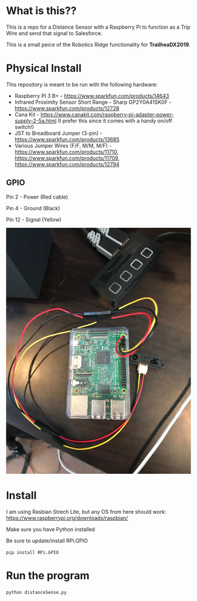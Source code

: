 # What is this??

This is a repo for a Distance Sensor with a Raspberry Pi to function as a Trip Wire and send that signal to Salesforce.

This is a small peice of the Robotics Ridge functionality for **TrailheaDX2019**. 

# Physical Install
This repository is meant to be run with the following hardware:
* Raspberry PI 3 B+ - https://www.sparkfun.com/products/14643
* Infrared Proximity Sensor Short Range - Sharp GP2Y0A41SK0F - https://www.sparkfun.com/products/12728
* Cana Kit - https://www.canakit.com/raspberry-pi-adapter-power-supply-2-5a.html (I prefer this since it comes with a handy on/off switch!)
* JST to Breadboard Jumper (3-pin) - https://www.sparkfun.com/products/13685
* Various Jumper Wires (F/F, M/M, M/F) - https://www.sparkfun.com/products/11710, https://www.sparkfun.com/products/11709, https://www.sparkfun.com/products/12794 

## GPIO 

Pin 2 - Power (Red cable)

Pin 4 - Ground (Black)

Pin 12 - Signal (Yellow)

![](https://github.com/slychika/pi_distance_sensor/blob/master/images/piAndSensorImage.jpg)


# Install
I am using Rasbian Strech Lite, but any OS from here should work: https://www.raspberrypi.org/downloads/raspbian/

Make sure you have Python installed 

Be sure to update/install RPi.GPIO

`pip install RPi.GPIO`

# Run the program
`python distanceSense.py`